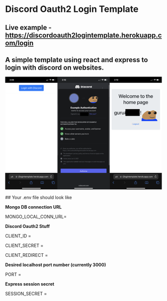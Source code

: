 # Discord Oauth2 Login Template

## Live example - https://discordoauth2logintemplate.herokuapp.com/login

## A simple template using react and express to login with discord on websites.

<p>
  <img src="https://raw.githubusercontent.com/gurubac/Discord-Oauth2-Login-Template/main/readmeimage.png" />
</p>
## Your .env file should look like

**Mongo DB connection URL**

MONGO_LOCAL_CONN_URL=

**Discord Oauth2 Stuff**

CLIENT_ID =

CLIENT_SECRET =

CLIENT_REDIRECT =

**Desired localhost port number (currently 3000)**

PORT =

**Express session secret**

SESSION_SECRET =